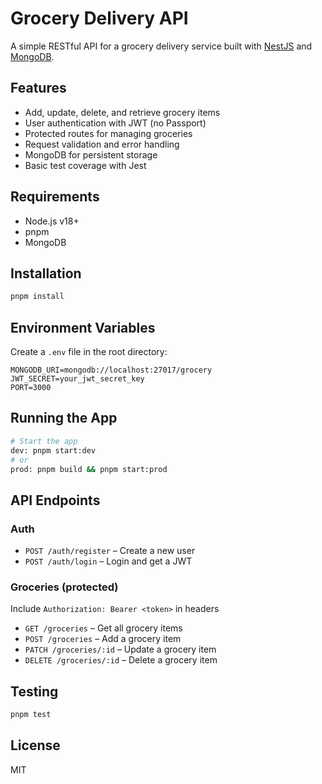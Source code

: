 # Grocery Delivery API

A simple RESTful API for a grocery delivery service built with [NestJS](https://nestjs.com/) and [MongoDB](https://www.mongodb.com/).

## Features

- Add, update, delete, and retrieve grocery items
- User authentication with JWT (no Passport)
- Protected routes for managing groceries
- Request validation and error handling
- MongoDB for persistent storage
- Basic test coverage with Jest

## Requirements

- Node.js v18+
- pnpm
- MongoDB

## Installation

```bash
pnpm install
```

## Environment Variables

Create a `.env` file in the root directory:

```
MONGODB_URI=mongodb://localhost:27017/grocery
JWT_SECRET=your_jwt_secret_key
PORT=3000
```

## Running the App

```bash
# Start the app
dev: pnpm start:dev
# or
prod: pnpm build && pnpm start:prod
```

## API Endpoints

### Auth
- `POST /auth/register` – Create a new user
- `POST /auth/login` – Login and get a JWT

### Groceries (protected)
Include `Authorization: Bearer <token>` in headers

- `GET /groceries` – Get all grocery items
- `POST /groceries` – Add a grocery item
- `PATCH /groceries/:id` – Update a grocery item
- `DELETE /groceries/:id` – Delete a grocery item

## Testing

```bash
pnpm test
```

## License

MIT
